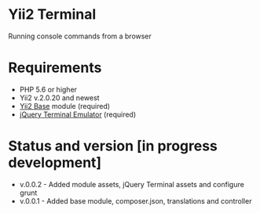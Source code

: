 # Yii2 Terminal
Running console commands from a browser

# Requirements 
* PHP 5.6 or higher
* Yii2 v.2.0.20 and newest
* [Yii2 Base](https://github.com/wdmg/yii2-base) module (required)
* [jQuery Terminal Emulator](https://github.com/jcubic/jquery.terminal) (required)

# Status and version [in progress development]
* v.0.0.2 - Added module assets, jQuery Terminal assets and configure grunt
* v.0.0.1 - Added base module, composer.json, translations and controller